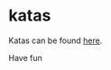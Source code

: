 katas
=====

Katas can be found [here](http://codingdojo.org/cgi-bin/index.pl?KataCatalogue).

Have fun
